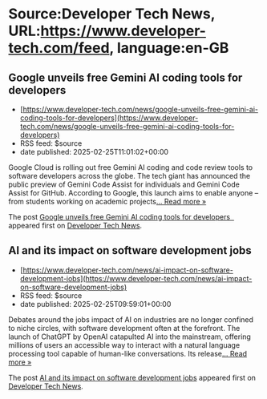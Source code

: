 # Source:Developer Tech News, URL:https://www.developer-tech.com/feed, language:en-GB

## Google unveils free Gemini AI coding tools for developers
 - [https://www.developer-tech.com/news/google-unveils-free-gemini-ai-coding-tools-for-developers](https://www.developer-tech.com/news/google-unveils-free-gemini-ai-coding-tools-for-developers)
 - RSS feed: $source
 - date published: 2025-02-25T11:01:02+00:00

<p>Google Cloud is rolling out free Gemini AI coding and code review tools to software developers across the globe. The tech giant has announced the public preview of Gemini Code Assist for individuals and Gemini Code Assist for GitHub. According to Google, this launch aims to enable anyone – from students working on academic projects<a class="excerpt-read-more" href="https://www.developer-tech.com/news/google-unveils-free-gemini-ai-coding-tools-for-developers/" title="ReadGoogle unveils free Gemini AI coding tools for developers  ">... Read more &#187;</a></p>
<p>The post <a href="https://www.developer-tech.com/news/google-unveils-free-gemini-ai-coding-tools-for-developers/">Google unveils free Gemini AI coding tools for developers  </a> appeared first on <a href="https://www.developer-tech.com">Developer Tech News</a>.</p>

## AI and its impact on software development jobs
 - [https://www.developer-tech.com/news/ai-impact-on-software-development-jobs](https://www.developer-tech.com/news/ai-impact-on-software-development-jobs)
 - RSS feed: $source
 - date published: 2025-02-25T09:59:01+00:00

<p>Debates around the jobs impact of AI on industries are no longer confined to niche circles, with software development often at the forefront. The launch of ChatGPT by OpenAI catapulted AI into the mainstream, offering millions of users an accessible way to interact with a natural language processing tool capable of human-like conversations. Its release<a class="excerpt-read-more" href="https://www.developer-tech.com/news/ai-impact-on-software-development-jobs/" title="ReadAI and its impact on software development jobs">... Read more &#187;</a></p>
<p>The post <a href="https://www.developer-tech.com/news/ai-impact-on-software-development-jobs/">AI and its impact on software development jobs</a> appeared first on <a href="https://www.developer-tech.com">Developer Tech News</a>.</p>

